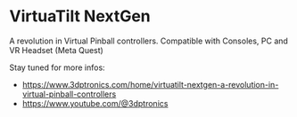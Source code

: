# VirtuaTilt NextGen
A revolution in Virtual Pinball controllers. Compatible with Consoles, PC and VR Headset (Meta Quest)

Stay tuned for more infos:

- https://www.3dptronics.com/home/virtuatilt-nextgen-a-revolution-in-virtual-pinball-controllers
- https://www.youtube.com/@3dptronics
